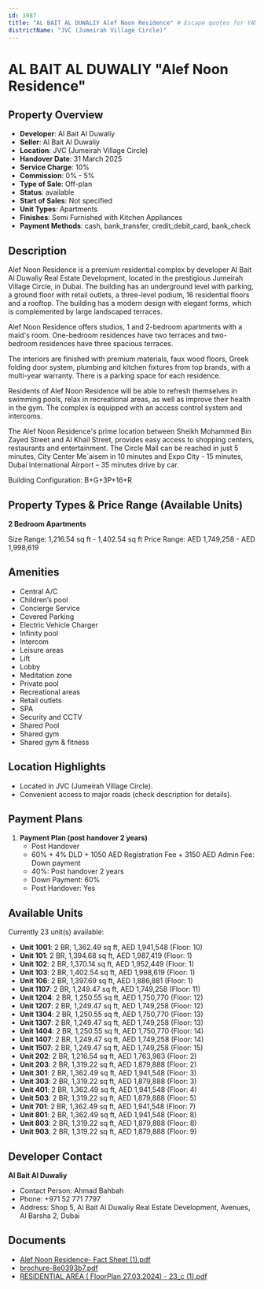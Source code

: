 ```yaml
---
id: 1987
title: "AL BAIT AL DUWALIY Alef Noon Residence" # Escape quotes for YAML string
districtName: "JVC (Jumeirah Village Circle)"
---
```


# AL BAIT AL DUWALIY "Alef Noon Residence"

## Property Overview
- **Developer**: Al Bait Al Duwaliy
- **Seller**: Al Bait Al Duwaliy
- **Location**: JVC (Jumeirah Village Circle)
- **Handover Date**: 31 March 2025
- **Service Charge**: 10%
- **Commission**: 0% - 5%
- **Type of Sale**: Off-plan
- **Status**: available
- **Start of Sales**: Not specified
- **Unit Types**: Apartments
- **Finishes**: Semi Furnished with Kitchen Appliances
- **Payment Methods**: cash, bank_transfer, credit_debit_card, bank_check

## Description
Alef Noon Residence is a premium residential complex by developer Al Bait Al Duwaliy Real Estate Development, located in the prestigious Jumeirah Village Circle, in Dubai. The building has an underground level with parking, a ground floor with retail outlets, a three-level podium, 16 residential floors and a rooftop. The building has a modern design with elegant forms, which is complemented by large landscaped terraces.

Alef Noon Residence offers studios, 1 and 2-bedroom apartments with a maid's room. One-bedroom residences have two terraces and two-bedroom residences have three spacious terraces.

The interiors are finished with premium materials, faux wood floors, Greek folding door system, plumbing and kitchen fixtures from top brands, with a multi-year warranty. There is a parking space for each residence.

Residents of Alef Noon Residence will be able to refresh themselves in swimming pools, relax in recreational areas, as well as improve their health in the gym. The complex is equipped with an access control system and intercoms.

The Alef Noon Residence's prime location between Sheikh Mohammed Bin Zayed Street and Al Khail Street, provides easy access to shopping centers, restaurants and entertainment. The Circle Mall can be reached in just 5 minutes, City Center Me`aisem in 10 minutes and Expo City - 15 minutes, Dubai International Airport – 35 minutes drive by car.

Building Configuration: B+G+3P+16+R

## Property Types & Price Range (Available Units)
**2 Bedroom Apartments**

Size Range: 1,216.54 sq ft - 1,402.54 sq ft
Price Range: AED 1,749,258 - AED 1,998,619

## Amenities
- Central A/C
- Children’s pool
- Concierge Service
- Covered Parking
- Electric Vehicle Charger
- Infinity pool
- Intercom
- Leisure areas
- Lift
- Lobby
- Meditation zone
- Private pool
- Recreational areas
- Retail outlets
- SPA
- Security and CCTV
- Shared Pool
- Shared gym
- Shared gym & fitness

## Location Highlights
- Located in JVC (Jumeirah Village Circle).
- Convenient access to major roads (check description for details).

## Payment Plans
1. **Payment Plan (post handover 2 years)**
   - Post Handover
   - 60% + 4% DLD + 1050 AED Registration Fee + 3150 AED Admin Fee: Down payment
   - 40%: Post handover 2 years
   - Down Payment: 60%
   - Post Handover: Yes

## Available Units
Currently 23 unit(s) available:
- **Unit 1001**: 2 BR, 1,362.49 sq ft, AED 1,941,548 (Floor: 10)
- **Unit 101**: 2 BR, 1,394.68 sq ft, AED 1,987,419 (Floor: 1)
- **Unit 102**: 2 BR, 1,370.14 sq ft, AED 1,952,449 (Floor: 1)
- **Unit 103**: 2 BR, 1,402.54 sq ft, AED 1,998,619 (Floor: 1)
- **Unit 106**: 2 BR, 1,397.69 sq ft, AED 1,886,881 (Floor: 1)
- **Unit 1107**: 2 BR, 1,249.47 sq ft, AED 1,749,258 (Floor: 11)
- **Unit 1204**: 2 BR, 1,250.55 sq ft, AED 1,750,770 (Floor: 12)
- **Unit 1207**: 2 BR, 1,249.47 sq ft, AED 1,749,258 (Floor: 12)
- **Unit 1304**: 2 BR, 1,250.55 sq ft, AED 1,750,770 (Floor: 13)
- **Unit 1307**: 2 BR, 1,249.47 sq ft, AED 1,749,258 (Floor: 13)
- **Unit 1404**: 2 BR, 1,250.55 sq ft, AED 1,750,770 (Floor: 14)
- **Unit 1407**: 2 BR, 1,249.47 sq ft, AED 1,749,258 (Floor: 14)
- **Unit 1507**: 2 BR, 1,249.47 sq ft, AED 1,749,258 (Floor: 15)
- **Unit 202**: 2 BR, 1,216.54 sq ft, AED 1,763,983 (Floor: 2)
- **Unit 203**: 2 BR, 1,319.22 sq ft, AED 1,879,888 (Floor: 2)
- **Unit 301**: 2 BR, 1,362.49 sq ft, AED 1,941,548 (Floor: 3)
- **Unit 303**: 2 BR, 1,319.22 sq ft, AED 1,879,888 (Floor: 3)
- **Unit 401**: 2 BR, 1,362.49 sq ft, AED 1,941,548 (Floor: 4)
- **Unit 503**: 2 BR, 1,319.22 sq ft, AED 1,879,888 (Floor: 5)
- **Unit 701**: 2 BR, 1,362.49 sq ft, AED 1,941,548 (Floor: 7)
- **Unit 801**: 2 BR, 1,362.49 sq ft, AED 1,941,548 (Floor: 8)
- **Unit 803**: 2 BR, 1,319.22 sq ft, AED 1,879,888 (Floor: 8)
- **Unit 903**: 2 BR, 1,319.22 sq ft, AED 1,879,888 (Floor: 9)

## Developer Contact
**Al Bait Al Duwaliy**
- Contact Person: Ahmad Bahbah
- Phone: +971 52 771 7797
- Address: Shop 5, Al Bait Al Duwaliy Real Estate Development, Avenues, Al Barsha 2, Dubai

## Documents
- [Alef Noon Residence- Fact Sheet (1).pdf](https://cdn.geniemap.net/2024/05/23/wAZbthwddFksjjnoIyMzV7fUUvx1ZNlgTiUHR9nE.pdf)
- [brochure-8e0393b7.pdf](https://cdn.geniemap.net/2024/07/14/M0XHZPwH2NV69A1gtem5A4jJZCoSWKCTBqYpXsNN.pdf)
- [RESIDENTIAL AREA ( FloorPlan 27.03.2024) - 23_c (1).pdf](https://cdn.geniemap.net/2024/11/14/dKhsv9rRKlOy7Q4wh3oCshT3gyqpeOcFe6kqwxeK.pdf)
